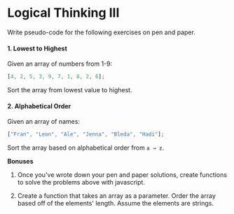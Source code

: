 # Logical Thinking III

Write pseudo-code for the following exercises on pen and paper.

#### 1. Lowest to Highest

Given an array of numbers from 1-9:

```javascript
[4, 2, 5, 3, 9, 7, 1, 8, 2, 6];
```

Sort the array from lowest value to highest.

#### 2. Alphabetical Order

Given an array of names:

```javascript
["Fran", "Leon", "Ale", "Jenna", "Bleda", "Hadi"];
```

Sort the array based on alphabetical order from `a → z`.

**Bonuses**

1. Once you've wrote down your pen and paper solutions, create functions to solve the problems above with javascript.

2. Create a function that takes an array as a parameter. Order the array based off of the elements' length. Assume the elements are strings.
